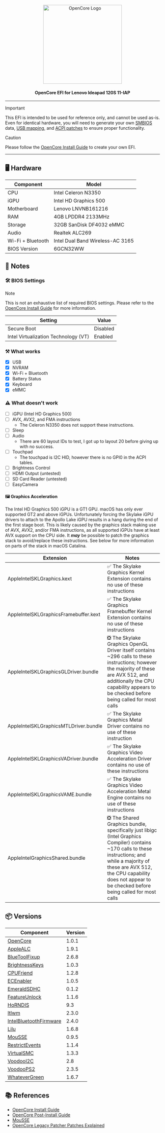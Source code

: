 <br />
<div align=center>
    <div align="center">
        <img src="https://github.com/acidanthera/OpenCorePkg/raw/master/Docs/Logos/OpenCore_with_text_Large.png" alt="OpenCore Logo" width="256"/>
    </div>
  <h4>OpenCore EFI for Lenovo Ideapad 120S 11-IAP</a></h4>
</div>

___

> [!IMPORTANT]  
> This EFI is intended to be used for reference only, and cannot be used as-is. Even for identical hardware, you will need to generate your own [SMBIOS](https://dortania.github.io/OpenCore-Install-Guide/config-laptop.plist/skylake.html#platforminfo) data, [USB mapping](https://dortania.github.io/OpenCore-Post-Install/usb/), and [ACPI patches](https://dortania.github.io/Getting-Started-With-ACPI/ssdt-methods/ssdt-prebuilt.html#laptop-skylake-and-kaby-lake) to ensure proper functionality.

> [!CAUTION]
> Please follow the [OpenCore Install Guide](https://dortania.github.io/OpenCore-Install-Guide/) to create your own EFI.

___

## 🖥️ Hardware

| Component         | Model                            |
| ----------------- | -------------------------------- |
| CPU               | Intel Celeron N3350              |
| iGPU              | Intel HD Graphics 500            |
| Motherboard       | Lenovo LNVNB161216               |
| RAM               | 4GB LPDDR4 2133MHz               |
| Storage           | 32GB SanDisk DF4032 eMMC         |
| Audio             | Realtek ALC269                   |
| Wi-Fi + Bluetooth | Intel Dual Band Wireless-AC 3165 |
| BIOS Version      | 6GCN32WW                         |

## 📝 Notes

### 🛠️ BIOS Settings

> [!NOTE]
> This is not an exhaustive list of required BIOS settings. Please refer to the [OpenCore Install Guide](https://dortania.github.io/OpenCore-Install-Guide/config-laptop.plist/skylake.html#intel-bios-settings) for more information.

| Setting                               | Value    |
| ------------------------------------- | -------- |
| Secure Boot                           | Disabled |
| Intel Virtualization Technology (VT)  | Enabled  |

### ⚒️ What works

- [x] USB
- [x] NVRAM
- [x] Wi-Fi + Bluetooth
- [x] Battery Status
- [x] Keyboard
- [x] eMMC

### ⚠️ What doesn't work

- [ ] iGPU (Intel HD Graphics 500)
- [ ] AVX, AVX2, and FMA instructions
  - The Celeron N3350 does not support these instructions.
- [ ] Sleep
- [ ] Audio
  - There are 60 layout IDs to test, I got up to layout 20 before giving up with no success.
- [ ] Touchpad
  - The touchpad is I2C HID, however there is no GPI0 in the ACPI tables.
- [ ] Brightness Control
- [ ] HDMI Output (untested)
- [ ] SD Card Reader (untested)
- [ ] EasyCamera

#### 🖼️ Graphics Acceleration

The Intel HD Graphics 500 iGPU is a GT1 GPU. macOS has only ever supported GT2 and above iGPUs. Unfortunately forcing the Skylake iGPU drivers to attach to the Apollo Lake iGPU results in a hang during the end of the first stage boot. This is likely caused by the graphics stack making use of AVX, AVX2, and/or FMA instructions, as all supported iGPUs have at least AVX support on the CPU side. It ***may*** be possible to patch the graphics stack to avoid/replace these instructions. See below for more information on parts of the stack in macOS Catalina.

| Extension                             | Notes                                                                                                                                                                                                                                                       |
| ------------------------------------- | ----------------------------------------------------------------------------------------------------------------------------------------------------------------------------------------------------------------------------------------------------------- |
| AppleIntelSKLGraphics.kext            | ✅ The Skylake Graphics Kernel Extension contains no use of these instructions                                                                                                                                                                              |
| AppleIntelSKLGraphicsFramebuffer.kext | ✅ The Skylake Graphics Framebuffer Kernel Extension contains no use of these instructions                                                                                                                                                                  |
| AppleIntelSKLGraphicsGLDriver.bundle  | ❎ The Skylake Graphics OpenGL Driver itself contains ~296 calls to these instructions; however the majority of these are AVX 512, and additionally the CPU capability appears to be checked before being called for most calls                             |
| AppleIntelSKLGraphicsMTLDriver.bundle | ✅ The Skylake Graphics Metal Driver contains no use of these instruction                                                                                                                                                                                   |
| AppleIntelSKLGraphicsVADriver.bundle  | ✅ The Skylake Graphics Video Acceleration Driver contains no use of these instructions                                                                                                                                                                     |
| AppleIntelSKLGraphicsVAME.bundle      | ✅ The Skylake Graphics Video Acceleration Metal Engine contains no use of these instructions                                                                                                                                                               |
| AppleIntelGraphicsShared.bundle       | ❎ The Shared Graphics bundle, specifically just libigc (Intel Graphics Compiler) contains ~170 calls to these instructions; and while a majority of these are AVX 512, the CPU capability does not appear to be checked before being called for most calls |

## 📦 Versions

| Component                                                                                                         | Version |
| ----------------------------------------------------------------------------------------------------------------- | ------- |
| [OpenCore](https://github.com/acidanthera/OpenCorePkg/)                                                           | 1.0.1   |
| [AppleALC](https://github.com/acidanthera/AppleALC)                                                               | 1.9.1   |
| [BlueToolFixup](https://github.com/acidanthera/BrcmPatchRAM)                                                      | 2.6.8   |
| [BrightnessKeys](https://github.com/acidanthera/BrightnessKeys/)                                                  | 1.0.3   |
| [CPUFriend](https://github.com/acidanthera/CPUFriend)                                                             | 1.2.8   |
| [ECEnabler](https://github.com/1Revenger1/ECEnabler/)                                                             | 1.0.5   |
| [EmeraldSDHC](https://github.com/acidanthera/EmeraldSDHC)                                                         | 0.1.2   |
| [FeatureUnlock](https://github.com/acidanthera/FeatureUnlock/)                                                    | 1.1.6   |
| [HoRNDIS](https://github.com/Edwardwich/HoRNDIS)                                                                  | 9.3     |
| [Itlwm](https://github.com/OpenIntelWireless/itlwm/)                                                              | 2.3.0   |
| [IntelBluetoothFirmware](https://github.com/OpenIntelWireless/IntelBluetoothFirmware/)                            | 2.4.0   |
| [Lilu](https://github.com/acidanthera/Lilu)                                                                       | 1.6.8   |
| [MouSSE](https://forums.macrumors.com/threads/mp3-1-others-sse-4-2-emulation-to-enable-amd-metal-driver.2206682/) | 0.9.5   |
| [RestrictEvents](https://github.com/acidanthera/RestrictEvents)                                                   | 1.1.4   |
| [VirtualSMC](https://github.com/acidanthera/VirtualSMC)                                                           | 1.3.3   |
| [VoodooI2C](https://github.com/VoodooI2C/VoodooI2C/)                                                              | 2.8     |
| [VoodooPS2](https://github.com/acidanthera/VoodooPS2)                                                             | 2.3.5   |
| [WhateverGreen](https://github.com/acidanthera/WhateverGreen)                                                     | 1.6.7   |

## 📚 References

- [OpenCore Install Guide](https://dortania.github.io/OpenCore-Install-Guide/)
- [OpenCore Post-Install Guide](https://dortania.github.io/OpenCore-Post-Install/)
- [MouSSE](https://forums.macrumors.com/threads/mp3-1-others-sse-4-2-emulation-to-enable-amd-metal-driver.2206682/)
- [OpenCore Legacy Patcher Patches Explained](https://dortania.github.io/OpenCore-Legacy-Patcher/PATCHEXPLAIN.html)
